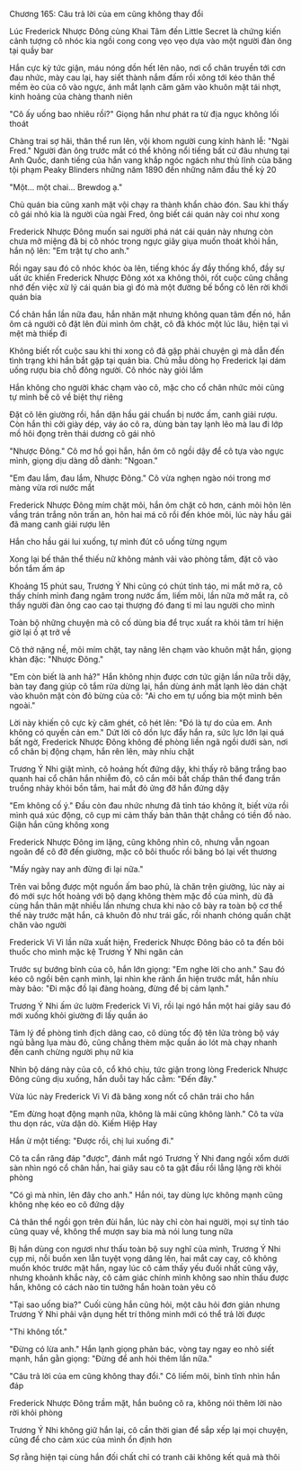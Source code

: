 




Chương 165: Câu trả lời của em cũng không thay đổi

Lúc Frederick Nhược Đông cùng Khai Tâm đến Little Secret là chứng kiến cảnh tượng cô nhóc kia ngồi cong cong vẹo vẹo dựa vào một người đàn ông tại quầy bar

Hắn cực kỳ tức giận, máu nóng dồn hết lên não, nơi cổ chân truyền tới cơn đau nhức, mày cau lại, hay siết thành nắm đấm rồi xông tới kéo thân thể mềm èo của cô vào ngực, ánh mắt lạnh căm găm vào khuôn mặt tái nhợt, kinh hoảng của chàng thanh niên

"Cô ấy uống bao nhiêu rồi?" Giọng hắn như phát ra từ địa ngục không lối thoát

Chàng trai sợ hãi, thân thể run lên, vội khom người cung kính hành lễ: "Ngài Fred." Người đàn ông trước mắt có thể không nổi tiếng bất cứ đâu nhưng tại Anh Quốc, danh tiếng của hắn vang khắp ngóc ngách như thủ lĩnh của băng tội phạm Peaky Blinders những năm 1890 đến những năm đầu thế kỷ 20

"Một... một chai... Brewdog ạ."

Chủ quán bia cũng xanh mặt vội chạy ra thành khẩn chào đón. Sau khi thấy cô gái nhỏ kia là người của ngài Fred, ông biết cái quán này coi như xong

Frederick Nhược Đông muốn sai người phá nát cái quán này nhưng còn chưa mở miệng đã bị cô nhóc trong ngực giãy giụa muốn thoát khỏi hắn, hắn nộ lên: "Em trật tự cho anh."

Rồi ngay sau đó cô nhóc khóc òa lên, tiếng khóc ấy đầy thống khổ, đầy sự uất ức khiến Frederick Nhược Đông xót xa không thôi, rốt cuộc cũng chẳng nhớ đến việc xử lý cái quán bia gì đó mà một đường bế bổng cô lên rời khởi quán bia

Cổ chân hắn lần nữa đau, hắn nhăn mặt nhưng không quan tâm đến nó, hắn ôm cả người cô đặt lên đùi mình ôm chặt, cô đã khóc một lúc lâu, hiện tại vì mệt mà thiếp đi

Không biết rốt cuộc sau khi thi xong cô đã gặp phải chuyện gì mà dẫn đến tình trạng khi hắn bắt gặp tại quán bia. Chủ mẫu dòng họ Frederick lại dám uống rượu bia chỗ đông người. Cô nhóc này giỏi lắm

Hắn không cho người khác chạm vào cô, mặc cho cổ chân nhức mỏi cũng tự mình bế cô về biệt thự riêng

Đặt cô lên giường rồi, hắn dặn hầu gái chuẩn bị nước ấm, canh giải rượu. Còn hắn thì cởi giày dép, váy áo cô ra, dùng bàn tay lạnh lẽo mà lau đi lớp mồ hôi đọng trên thái dương cô gái nhỏ

"Nhược Đông." Cô mơ hồ gọi hắn, hắn ôm cô ngồi dậy để cô tựa vào ngực mình, giọng dịu dàng dỗ dành: "Ngoan."

"Em đau lắm, đau lắm, Nhược Đông." Cô vừa nghẹn ngào nói trong mơ màng vừa rơi nước mắt

Frederick Nhược Đông mím chặt môi, hắn ôm chặt cô hơn, cánh môi hôn lên vầng trán trắng nõn trấn an, hôn hai má cô rồi đến khóe môi, lúc này hầu gái đã mang canh giải rượu lên

Hắn cho hầu gái lui xuống, tự mình đút cô uống từng ngụm

Xong lại bế thân thể thiếu nữ không mảnh vải vào phòng tắm, đặt cô vào bồn tắm ấm áp

Khoảng 15 phút sau, Trương Ý Nhi cũng có chút tỉnh táo, mi mắt mở ra, cô thấy chính mình đang ngâm trong nước ấm, liếm môi, lần nữa mở mắt ra, cô thấy người đàn ông cao cao tại thượng đó đang tỉ mỉ lau người cho mình

Toàn bộ những chuyện mà cô cố dùng bia để trục xuất ra khỏi tâm trí hiện giờ lại ồ ạt trở về

Cô thở nặng nề, môi mím chặt, tay nâng lên chạm vào khuôn mặt hắn, giọng khàn đặc: "Nhược Đông."

"Em còn biết là anh hả?" Hắn không nhịn được cơn tức giận lần nữa trỗi dậy, bàn tay đang giúp cô tắm rửa dừng lại, hắn dùng ánh mắt lạnh lẽo dán chặt vào khuôn mặt còn đỏ bừng của cô: "Ai cho em tự uống bia một mình bên ngoài."

Lời này khiến cô cực kỳ căm ghét, cô hét lên: "Đó là tự do của em. Anh không có quyền cản em." Dứt lời cô dồn lực đẩy hắn ra, sức lực lớn lại quá bất ngờ, Frederick Nhược Đông không đề phòng liền ngã ngồi dưới sàn, nơi cổ chân bị động chạm, hắn rên lên, mày nhíu chặt

Trương Ý Nhi giật mình, cô hoảng hốt đứng dậy, khi thấy rõ băng trắng bao quanh hai cổ chân hắn nhiễm đỏ, cô cắn môi bất chấp thân thể đang trần truồng nhảy khỏi bồn tắm, hai mắt đỏ ửng đỡ hắn đứng dậy

"Em không cố ý." Đầu còn đau nhức nhưng đã tỉnh táo không ít, biết vừa rồi mình quá xúc động, cô cụp mi cảm thấy bản thân thật chẳng có tiền đồ nào. Giận hắn cũng không xong

Frederick Nhược Đông im lặng, cũng không nhìn cô, nhưng vẫn ngoan ngoãn để cô đỡ đến giường, mặc cô bôi thuốc rồi băng bó lại vết thương

"Mấy ngày nay anh đừng đi lại nữa."

Trên vai bỗng được một nguồn ấm bao phủ, là chăn trên giường, lúc này ai đó mới sực hốt hoảng với bộ dạng không thèm mặc đồ của mình, dù đã cùng hắn thân mật nhiều lần nhưng chưa khi nào cô bày ra toàn bộ cơ thể thế này trước mặt hắn, cả khuôn đỏ như trái gấc, rồi nhanh chóng quấn chặt chăn vào người

Frederick Vi Vi lần nữa xuất hiện, Frederick Nhược Đông bảo cô ta đến bôi thuốc cho mình mặc kệ Trương Ý Nhi ngăn cản

Trước sự bướng bỉnh của cô, hắn lớn giọng: "Em nghe lời cho anh." Sau đó kéo cô ngồi bên cạnh mình, lại nhìn khe rãnh ẩn hiện trước mắt, hắn nhíu mày bảo: "Đi mặc đồ lại đàng hoàng, đừng để bị cảm lạnh."

Trương Ý Nhi ấm ức lườm Frederick Vi Vi, rồi lại ngó hắn một hai giây sau đó mới xuống khỏi giường đi lấy quần áo

Tâm lý đề phòng tình địch dâng cao, cô dùng tốc độ tên lửa tròng bộ váy ngủ bằng lụa màu đỏ, cũng chẳng thèm mặc quần áo lót mà chạy nhanh đến canh chừng người phụ nữ kia

Nhìn bộ dáng này của cô, cổ khó chịu, tức giận trong lòng Frederick Nhược Đông cũng dịu xuống, hắn duỗi tay hấc cằm: "Đến đây."

Vừa lúc này Frederick Vi Vi đã băng xong nốt cổ chân trái cho hắn

"Em đừng hoạt động mạnh nữa, không là mãi cũng không lành." Cô ta vừa thu dọn rác, vừa dặn dò. Kiếm Hiệp Hay

Hắn ừ một tiếng: "Được rồi, chị lui xuống đi."

Cô ta cắn răng đáp "được", đánh mắt ngó Trương Ý Nhi đang ngồi xổm dưới sàn nhìn ngó cổ chân hắn, hai giây sau cô ta gật đầu rồi lẳng lặng rời khỏi phòng

"Có gì mà nhìn, lên đây cho anh." Hắn nói, tay dùng lực không mạnh cũng không nhẹ kéo eo cô đứng dậy

Cả thân thể ngồi gọn trên đùi hắn, lúc này chỉ còn hai người, mọi sự tỉnh táo cũng quay về, không thể mượn say bia mà nói lung tung nữa

Bị hắn dùng con ngươi như thấu toàn bộ suy nghĩ của mình, Trương Ý Nhi cụp mi, nỗi buồn xen lẫn tuyệt vọng dâng lên, hai mắt cay cay, cô không muốn khóc trước mặt hắn, ngay lúc cô cảm thấy yếu đuối nhất cũng vậy, nhưng khoảnh khắc này, cô cảm giác chính mình không sao nhìn thấu được hắn, không có cách nào tin tưởng hắn hoàn toàn yêu cô

"Tại sao uống bia?" Cuối cùng hắn cũng hỏi, một câu hỏi đơn giản nhưng Trương Ý Nhi phải vận dụng hết trí thông minh mới có thể trả lời được

"Thi không tốt."

"Đừng có lừa anh." Hắn lạnh giọng phản bác, vòng tay ngay eo nhỏ siết mạnh, hắn gằn giọng: "Đừng để anh hỏi thêm lần nữa."

"Câu trả lời của em cũng không thay đổi." Cô liếm môi, bình tĩnh nhìn hắn đáp

Frederick Nhược Đông trầm mặt, hắn buông cô ra, không nói thêm lời nào rời khỏi phòng

Trương Ý Nhi không giữ hắn lại, cô cần thời gian để sắp xếp lại mọi chuyện, cũng để cho cảm xúc của mình ổn định hơn

Sợ rằng hiện tại cùng hắn đối chất chỉ có tranh cãi không kết quả mà thôi




